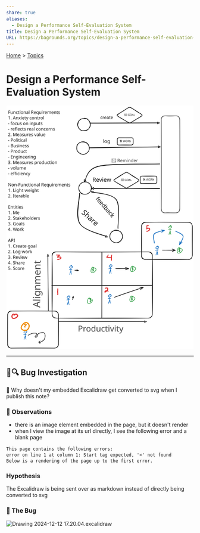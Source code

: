 ```yaml
---
share: true
aliases:
  - Design a Performance Self-Evaluation System
title: Design a Performance Self-Evaluation System
URL: https://bagrounds.org/topics/design-a-performance-self-evaluation-system
---
```

[Home](../index.md) > [Topics](./index.md)  
# Design a Performance Self-Evaluation System  
![design-a-performance-self-evaluation-system](../design-a-performance-self-evaluation-system.svg)  
  
---  
## 🦟🔍 Bug Investigation  
🤔 Why doesn't my embedded Excalidraw get converted to svg when I publish this note?  
### 👀 Observations  
- there is an image element embedded in the page, but it doesn't render  
- when I view the image at its url directly, I see the following error and a blank page  
```  
This page contains the following errors:  
error on line 1 at column 1: Start tag expected, '<' not found  
Below is a rendering of the page up to the first error.  
```  
  
### Hypothesis  
The Excalidraw is being sent over as markdown instead of directly being converted to svg  
  
### 🦟 The Bug  
![Drawing 2024-12-12 17.20.04.excalidraw](../Drawing%202024-12-12%2017.20.04.svg)  
